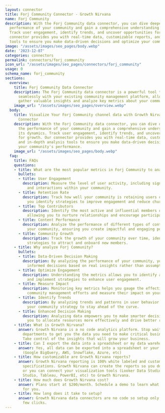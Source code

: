 ```yaml
---
layout: connector
title: Forj Community Connector - Growth Nirvana
name: Forj Community
description: With the Forj Community data connector, you can dive deeper into the
  performance of your community and gain a comprehensive understanding of its dynamics.
  Track user engagement, identify trends, and uncover opportunities for growth. Our
  connector provides you with real-time data, customizable reports, and in-depth analysis
  tools to ensure you make data-driven decisions and optimize your community's performance.
image: "/assets/images/seo_pages/body.webp"
date: '2023-12-07'
categories: connectors
permalink: connectors/forj_community
icon_url: "/assets/images/seo_pages/connectors/forj_community"
usage: 0
schema_name: forj_community
sections:
  overview:
    title: Forj Community Data Connector
    description: The Forj Community data connector is a powerful tool that integrates
      seamlessly with your existing community management platform, allowing you to
      gather valuable insights and analyze key metrics about your community.
    image_url: "/assets/images/seo_pages/overview.webp"
  body:
    title: Visualize Your Forj Community channel data with Growth Nirvana's Forj Community
      Connector
    description: With the Forj Community data connector, you can dive deeper into
      the performance of your community and gain a comprehensive understanding of
      its dynamics. Track user engagement, identify trends, and uncover opportunities
      for growth. Our connector provides you with real-time data, customizable reports,
      and in-depth analysis tools to ensure you make data-driven decisions and optimize
      your community's performance.
    image_url: "/assets/images/seo_pages/body.webp"
  faq:
    title: FAQs
    questions:
    - title: What are the most popular metrics in Forj Community to analyze?
      bullets:
      - title: User Engagement
        description: Measure the level of user activity, including signups, logins,
          and interactions within your community.
      - title: Retention Rate
        description: Track how well your community is retaining users over time, helping
          you identify strategies to improve engagement and reduce churn.
      - title: Top Contributors
        description: Identify the most active and influential members of your community,
          allowing you to nurture relationships and encourage participation.
      - title: Content Performance
        description: Analyze the performance of different types of content within
          your community, ensuring you create impactful and engaging posts.
      - title: Community Growth
        description: Track the growth of your community over time, identifying successful
          strategies to attract and onboard new members.
    - title: Why analyze Forj Community?
      bullets:
      - title: Data-Driven Decision Making
        description: By analyzing the performance of your community, you can make
          informed decisions based on real insights rather than assumptions.
      - title: Optimize Engagement
        description: Understanding the metrics allows you to identify areas for improvement
          and implement strategies to enhance user engagement.
      - title: Measure Impact
        description: Monitoring key metrics helps you gauge the effectiveness of your
          community management efforts and measure their impact on your overall goals.
      - title: Identify Trends
        description: By analyzing trends and patterns in user behavior, you can adapt
          your community strategy to stay ahead of the curve.
      - title: Enhanced Decision Making
        description: Analyzing data empowers you to make smarter decisions, enabling
          you to allocate resources more effectively and drive better results.
    - title: What is Growth Nirvana?
      answer: Growth Nirvana is a no code analytics platform. Stop waiting for other
        departments to get you the data you need to make critical business decisions.
        Take control of the insights that will grow your business.
    - title: Can I export the data into a spreadsheet or my data warehouse?
      answer: Yes, all data can be exported into a spreadsheet or your data warehouse
        (Google BigQuery, AWS, Snowflake, Azure, etc)
    - title: How customizable are Growth Nirvana reports?
      answer: Growth Nirvana reporting is 100% white labeled and customized to your
        specifications. Growth Nirvana can create the reports so you don’t have to
        or you can connect your visualization tools (Looker Data Studio/Google Data
        Studio, Tableau, PowerBI, etc) to Growth Nirvana.
    - title: How much does Growth Nirvana cost?
      answer: Plans start at $200/month. Schedule a demo to learn what plan is best
        for you.
    - title: How long does it take to setup?
      answer: Growth Nirvana data connectors are no code so setup only requires a
        few clicks.
---
```


